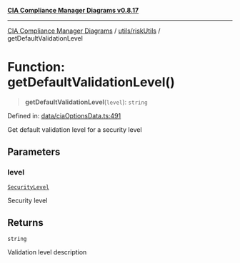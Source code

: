 [**CIA Compliance Manager Diagrams v0.8.17**](../../../README.md)

***

[CIA Compliance Manager Diagrams](../../../modules.md) / [utils/riskUtils](../README.md) / getDefaultValidationLevel

# Function: getDefaultValidationLevel()

> **getDefaultValidationLevel**(`level`): `string`

Defined in: [data/ciaOptionsData.ts:491](https://github.com/Hack23/cia-compliance-manager/blob/6a2219920f4c187f7eafa3e355e36b35c9c19248/src/data/ciaOptionsData.ts#L491)

Get default validation level for a security level

## Parameters

### level

[`SecurityLevel`](../../../types/cia/type-aliases/SecurityLevel.md)

Security level

## Returns

`string`

Validation level description
